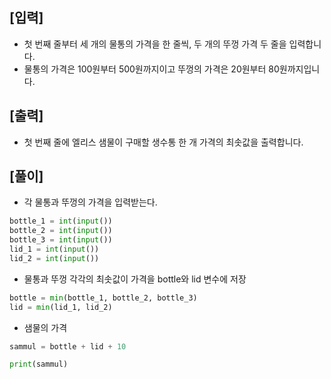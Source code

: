 ## [입력]
- 첫 번째 줄부터 세 개의 물통의 가격을 한 줄씩, 두 개의 뚜껑 가격 두 줄을 입력합니다.
- 물통의 가격은 100원부터 500원까지이고 뚜껑의 가격은 20원부터 80원까지입니다.
## [출력]
- 첫 번째 줄에 엘리스 샘물이 구매할 생수통 한 개 가격의 최솟값을 출력합니다.
## [풀이]
- 각 물통과 뚜껑의 가격을 입력받는다.
```python
bottle_1 = int(input())
bottle_2 = int(input())
bottle_3 = int(input())
lid_1 = int(input())
lid_2 = int(input())
```
- 물통과 뚜껑 각각의 최솟값이 가격을 bottle와 lid 변수에 저장
```python
bottle = min(bottle_1, bottle_2, bottle_3)
lid = min(lid_1, lid_2)
```
- 샘물의 가격
```python
sammul = bottle + lid + 10

print(sammul)
```